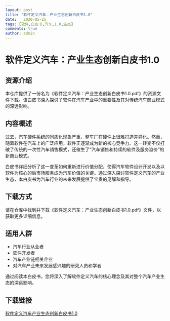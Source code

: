 ```yaml
---
layout: post
title: "软件定义汽车：产业生态创新白皮书1.0"
date:   2020-05-25
tags: [软件,白皮书,汽车,1.0,生态]
comments: true
author: admin
---
```

# 软件定义汽车：产业生态创新白皮书1.0

## 资源介绍

本仓库提供了一份名为《软件定义汽车：产业生态创新白皮书1.0.pdf》的资源文件下载。该白皮书深入探讨了软件在汽车产业中的重要性及其对传统汽车商业模式的深远影响。

## 内容概述

过去，汽车硬件系统的同质化现象严重，整车厂在硬件上很难打造差异化。然而，随着软件在汽车上的广泛应用，软件正逐渐成为新的核心竞争力。这一转变不仅打破了传统的一次性汽车销售模式，还催生了“汽车销售和持续的软件及服务溢价”的新商业模式。

白皮书详细分析了这一变革如何重新进行价值分配，使得汽车软件设计开发以及以软件为核心的后市场服务成为汽车价值的关键。通过深入探讨软件定义汽车的产业生态，本白皮书为汽车行业的未来发展提供了宝贵的见解和指导。

## 下载方式

请在仓库中找到并下载《软件定义汽车：产业生态创新白皮书1.0.pdf》文件，以获取更多详细信息。

## 适用人群

- 汽车行业从业者
- 软件开发者
- 汽车产业链相关企业
- 对汽车产业未来发展感兴趣的研究人员和学者

通过阅读本白皮书，您将深入了解软件定义汽车的核心理念及其对整个汽车产业生态的深远影响。

## 下载链接

[软件定义汽车产业生态创新白皮书1.0](https://pan.quark.cn/s/bfc831af01c4)